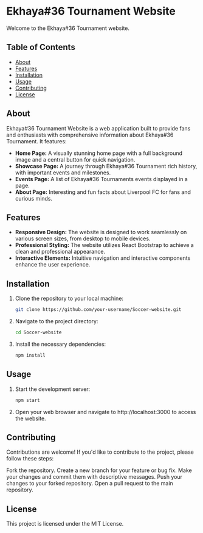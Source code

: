 # Ekhaya#36 Tournament Website

Welcome to the Ekhaya#36 Tournament website.



## Table of Contents

- [About](#about)
- [Features](#features)
- [Installation](#installation)
- [Usage](#usage)
- [Contributing](#contributing)
- [License](#license)

## About

Ekhaya#36 Tournament Website is a web application built to provide fans and enthusiasts with comprehensive information about Ekhaya#36 Tournament. It features:

- **Home Page:** A visually stunning home page with a full background image and a central button for quick navigation.
- **Showcase Page:** A journey through Ekhaya#36 Tournament rich history, with important events and milestones.
- **Events Page:** A list of Ekhaya#36 Tournaments events displayed in a page.
- **About Page:** Interesting and fun facts about Liverpool FC for fans and curious minds.

## Features

- **Responsive Design:** The website is designed to work seamlessly on various screen sizes, from desktop to mobile devices.
- **Professional Styling:** The website utilizes React Bootstrap to achieve a clean and professional appearance.
- **Interactive Elements:** Intuitive navigation and interactive components enhance the user experience.

## Installation

1. Clone the repository to your local machine:

   ```bash
   git clone https://github.com/your-username/Soccer-website.git
   
   
2. Navigate to the project directory:

   ```bash
   cd Soccer-website
   

4. Install the necessary dependencies:
   
   ```bash
   npm install
   

## Usage

1. Start the development server:
   
   ```bash
   npm start
   

2. Open your web browser and navigate to http://localhost:3000 to access the website.


## Contributing

Contributions are welcome! If you'd like to contribute to the project, please follow these steps:

Fork the repository.
Create a new branch for your feature or bug fix.
Make your changes and commit them with descriptive messages.
Push your changes to your forked repository.
Open a pull request to the main repository.

## License

This project is licensed under the MIT License.

